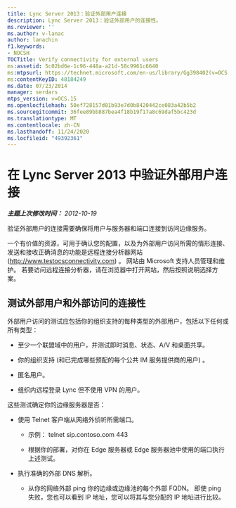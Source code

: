 ```yaml
---
title: Lync Server 2013：验证外部用户连接
description: Lync Server 2013：验证外部用户的连接性。
ms.reviewer: ''
ms.author: v-lanac
author: lanachin
f1.keywords:
- NOCSH
TOCTitle: Verify connectivity for external users
ms:assetid: 5c02bd6e-1c96-448a-a21d-58c9961c6640
ms:mtpsurl: https://technet.microsoft.com/en-us/library/Gg398402(v=OCS.15)
ms:contentKeyID: 48184249
ms.date: 07/23/2014
manager: serdars
mtps_version: v=OCS.15
ms.openlocfilehash: 50ef728157d01b93e7d0b8420442ce083a42b5b2
ms.sourcegitcommit: 36fee89bb887bea4f18b19f17a8c69daf5bc423d
ms.translationtype: MT
ms.contentlocale: zh-CN
ms.lasthandoff: 11/24/2020
ms.locfileid: "49392361"
---
```

# <a name="verify-connectivity-for-external-users-in-lync-server-2013"></a>在 Lync Server 2013 中验证外部用户连接

<div data-xmlns="http://www.w3.org/1999/xhtml">

<div class="topic" data-xmlns="http://www.w3.org/1999/xhtml" data-msxsl="urn:schemas-microsoft-com:xslt" data-cs="https://msdn.microsoft.com/">

<div data-asp="https://msdn2.microsoft.com/asp">



</div>

<div id="mainSection">

<div id="mainBody">

<span> </span>

_**主题上次修改时间：** 2012-10-19_

验证外部用户的连接需要确保将用户与服务器和端口连接到访问边缘服务。

一个有价值的资源，可用于确认您的配置，以及为外部用户访问所需的情形连接、发送和接收正确消息的功能是远程连接分析器网站 (<http://www.testocsconnectivity.com>) 。 网站由 Microsoft 支持人员管理和维护。 若要访问远程连接分析器，请在浏览器中打开网站，然后按照说明选择方案。

<div>

## <a name="test-connectivity-of-external-users-and-external-access"></a>测试外部用户和外部访问的连接性

外部用户访问的测试应包括你的组织支持的每种类型的外部用户，包括以下任何或所有类型：

  - 至少一个联盟域中的用户，并测试即时消息、状态、A/V 和桌面共享。

  - 你的组织支持 (和已完成哪些预配的每个公共 IM 服务提供商的用户) 。

  - 匿名用户。

  - 组织内远程登录 Lync 但不使用 VPN 的用户。

这些测试确定你的边缘服务器是否：

  - 使用 Telnet 客户端从网络外侦听所需端口。
    
      - 示例： telnet sip.contoso.com 443
    
      - 根据你的部署，对你在 Edge 服务器或 Edge 服务器池中使用的端口执行上述测试。

  - 执行准确的外部 DNS 解析。
    
      - 从你的网络外部 ping 你的边缘或边缘池的每个外部 FQDN。 即使 ping 失败，您也可以看到 IP 地址，您可以将其与您分配的 IP 地址进行比较。

</div>

</div>

<span> </span>

</div>

</div>

</div>

